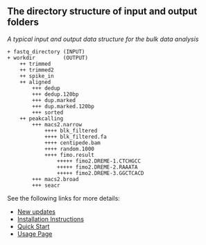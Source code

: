 ## The directory structure of input and output folders 

*A typical input and output data structure for the bulk data analysis*


```
+ fastq_directory (INPUT)
+ workdir         (OUTPUT)
    ++ trimmed
    ++ trimmed2
    ++ spike_in
    ++ aligned
        +++ dedup
        +++ dedup.120bp
        +++ dup.marked
        +++ dup.marked.120bp
        +++ sorted
    ++ peakcalling
        +++ macs2.narrow
            ++++ blk_filtered
            ++++ blk_filtered.fa
            ++++ centipede.bam
            ++++ random.1000
            ++++ fimo.result
                +++++ fimo2.DREME-1.CTCHGCC
                +++++ fimo2.DREME-2.RAAATA
                +++++ fimo2.DREME-3.GGCTCACD
        +++ macs2.broad
        +++ seacr
 ```       

See the following links for more details:

- [New updates](./bulk-news.md)
- [Installation Instructions](./bulk-INSTALL.md)
- [Quick Start](./bulk-QUICK.md)
- [Usage Page](./bulk-USAGE.md)


